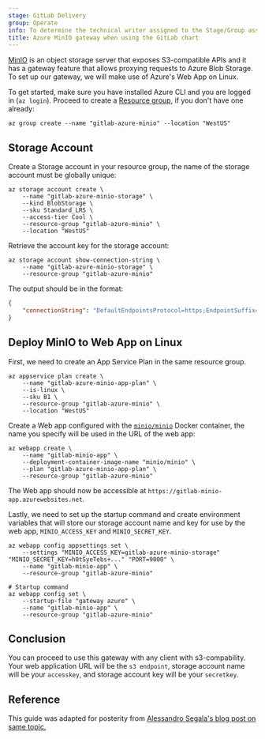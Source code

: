 ```yaml
---
stage: GitLab Delivery
group: Operate
info: To determine the technical writer assigned to the Stage/Group associated with this page, see https://handbook.gitlab.com/handbook/product/ux/technical-writing/#assignments
title: Azure MinIO gateway when using the GitLab chart
---
```


[MinIO](https://min.io/) is an object storage server that exposes S3-compatible APIs and it has a gateway feature that allows proxying requests to Azure Blob Storage. To set up our gateway, we will make use of Azure's Web App on Linux.

To get started, make sure you have installed Azure CLI and you are logged in (`az login`). Proceed to create a [Resource group](https://learn.microsoft.com/en-us/azure/azure-resource-manager/management/overview#resource-groups), if you don't have one already:

```shell
az group create --name "gitlab-azure-minio" --location "WestUS"
```

## Storage Account

Create a Storage account in your resource group, the name of the storage account must be globally unique:

```shell
az storage account create \
    --name "gitlab-azure-minio-storage" \
    --kind BlobStorage \
    --sku Standard_LRS \
    --access-tier Cool \
    --resource-group "gitlab-azure-minio" \
    --location "WestUS"
```

Retrieve the account key for the storage account:

```shell
az storage account show-connection-string \
    --name "gitlab-azure-minio-storage" \
    --resource-group "gitlab-azure-minio"
```

The output should be in the format:

```json
{
    "connectionString": "DefaultEndpointsProtocol=https;EndpointSuffix=core.windows.net;AccountName=gitlab-azure-minio-storage;AccountKey=h0tSyeTebs+..."
}
```

## Deploy MinIO to Web App on Linux

First, we need to create an App Service Plan in the same resource group.

```shell
az appservice plan create \
    --name "gitlab-azure-minio-app-plan" \
    --is-linux \
    --sku B1 \
    --resource-group "gitlab-azure-minio" \
    --location "WestUS"
```

Create a Web app configured with the [`minio/minio`](https://hub.docker.com/r/minio/minio) Docker container, the name you specify will be used in the URL of the web app:

```shell
az webapp create \
    --name "gitlab-minio-app" \
    --deployment-container-image-name "minio/minio" \
    --plan "gitlab-azure-minio-app-plan" \
    --resource-group "gitlab-azure-minio"
```

The Web app should now be accessible at `https://gitlab-minio-app.azurewebsites.net`.

Lastly, we need to set up the startup command and create environment variables that will store our storage account name and key for use by the web app, `MINIO_ACCESS_KEY` and `MINIO_SECRET_KEY`.

```shell
az webapp config appsettings set \
    --settings "MINIO_ACCESS_KEY=gitlab-azure-minio-storage" "MINIO_SECRET_KEY=h0tSyeTebs+..." "PORT=9000" \
    --name "gitlab-minio-app" \
    --resource-group "gitlab-azure-minio"

# Startup command
az webapp config set \
    --startup-file "gateway azure" \
    --name "gitlab-minio-app" \
    --resource-group "gitlab-azure-minio"
```

## Conclusion

You can proceed to use this gateway with any client with s3-compability. Your web application URL will be the `s3 endpoint`, storage account name will be your `accesskey`, and storage account key will be your `secretkey`.

## Reference

<!-- vale gitlab.Spelling = NO -->

This guide was adapted for posterity from [Alessandro Segala's blog post on same topic.](https://withblue.ink/2017/10/29/how-to-use-s3cmd-and-any-other-amazon-s3-compatible-app-with-azure-blob-storage.html)

<!-- vale gitlab.Spelling = YES -->
